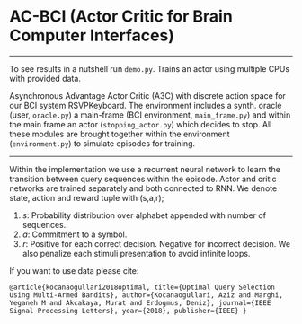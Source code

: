 # AC-BCI (Actor Critic for Brain Computer Interfaces)
------------------------
To see results in a nutshell run `demo.py`. Trains an actor using multiple CPUs with provided data.

Asynchronous Advantage Actor Critic (A3C) with discrete action space for our BCI system RSVPKeyboard. The environment includes a synth. oracle (user, `oracle.py`) a main-frame (BCI environment, `main_frame.py`) and within the main frame an actor (`stopping_actor.py`) which decides to stop. All these modules are brought together within the environment (`environment.py`) to simulate episodes for training.

__________________________
Within the implementation we use a recurrent neural network to learn the transition between query sequences within the episode. Actor and critic networks are trained separately and both connected to RNN. We denote state, action and reward tuple with (s,a,r);
1. *s*: Probability distribution over alphabet appended with number of sequences.
2. *a*: Commitment to a symbol. 
3. *r*: Positive for each correct decision. Negative for incorrect decision. 
        We also penalize each stimuli presentation to avoid infinite loops.
        
If you want to use data please cite:

`@article{kocanaogullari2018optimal,
  title={Optimal Query Selection Using Multi-Armed Bandits},
  author={Kocanaogullari, Aziz and Marghi, Yeganeh M and Akcakaya, Murat and Erdogmus, Deniz},
  journal={IEEE Signal Processing Letters},
  year={2018},
  publisher={IEEE}
}`
